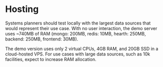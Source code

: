 # Hosting

Systems planners should test locally with the largest data sources that would represent their use case. With no user interaction, the demo server uses ~740MB of RAM (mongo: 200MB, redis: 10MB, hearth: 250MB, backend: 250MB, frontend: 30MB).

The demo version uses only 2 virtual CPUs, 4GB RAM, and 20GB SSD in a cloud-hosted VPS. For use cases with large data sources, such as 10k facilities, expect to increase RAM allocation. 